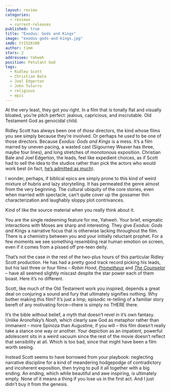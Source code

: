 ```yaml
---
layout: review
categories: 
  - reviews
  - current-releases
published: true
title: "Exodus: Gods and Kings"
image: "exodus-gods-and-kings.jpg"
imdb: tt1528100
author: timm
stars: 2
addressee: Yahweh
position: Petulant God
tags: 
  - Ridley Scott
  - Christian Bale
  - Joel Edgerton
  - John Tuturro
  - religious
  - epic
---
```

At the very least, they got _you_ right. In a film that is tonally flat and visually bloated, you’re pitch perfect: jealous, capricious, and inscrutable. Old Testament God as genocidal child.

Ridley Scott has always been one of _those_ directors, the kind whose films you see simply because they’re involved. Or perhaps he _used_ to be one of those directors. Because _Exodus: Gods and Kings_ is a mess. It’s a film marred by uneven pacing, a wasted cast (Sigourney Weaver has three, maybe four lines), and long stretches of monotonous exposition. Christian Bale and Joel Edgerton, the leads, feel like expedient choices, as if Scott had to sell the idea to the studios rather than pick the actors who would work best (in fact, [he’s admitted as much](http://www.thewrap.com/exodus-director-ridley-scott-explains-controversial-casting-decision/)). 

I wonder, perhaps, if biblical epics are simply prone to this kind of weird mixture of hubris and lazy storytelling. It has permeated the genre almost from the very beginning. The cultural ubiquity of the core stories, even when married with spectacle, can’t quite cover up the gossamer thin characterization and laughably sloppy plot contrivances.

Kind of like the source material when you really think about it.

You are the single redeeming feature for me, Yahweh. Your brief, enigmatic interactions with Moses are sharp and interesting. They give _Exodus: Gods and Kings_ a narrative focus that is otherwise lacking throughout the film. There is a chemistry between you and your initially reluctant prophet. For a few moments we see something resembling real human emotion on screen, even if it comes from a pissed off pre-teen deity. 

That’s not the case in the rest of the two-plus hours of this particular Ridley Scott production. He has had a pretty good track record picking his leads, but his last three or four films – _Robin Hood_, [_Prometheus_](/content/2012/6/12/prometheus.html) and [_The Counselor_](/content/2013/11/7/the-counselor.html) – have all seemed slightly miscast despite the star power each of them boast. Here it’s no different.

Scott, like much of the Old Testament work you inspired, depends a great deal on conjuring a sound and fury that ultimately signifies nothing. Why bother making this film? It’s just a limp, episodic re-telling of a familiar story bereft of any motivating force—there is simply no THERE there.

It’s the bible without belief, a myth that doesn’t revel in it’s own fantasy. Unlike Aronofsky’s _Noah,_ which clearly saw God as metaphor rather than immanent – more Spinoza than Augustine, if you will – this film doesn’t really take a stance one way or another. Your depiction as an impatient, powerful adolescent sits in a weird vacuum since the rest of the movie doesn’t reflect that sensibility at all. Which is too bad, since that might have been a film worth seeing.

Instead Scott seems to have borrowed from your playbook: neglecting narrative discipline for a kind of meandering hodgepodge of contradictory and incoherent exposition, then trying to pull it all together with a big ending. An ending, which while beautiful and awe inspiring, is ultimately empty. None of it means a thing if you lose us in the first act. And I just didn’t buy it from the genesis.